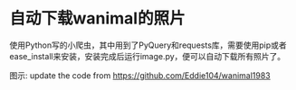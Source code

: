 # 自动下载wanimal的照片

使用Python写的小爬虫，其中用到了PyQuery和requests库，需要使用pip或者ease_install来安装，安装完成后运行image.py，便可以自动下载所有照片了。

图示:
update the code from https://github.com/Eddie104/wanimal1983